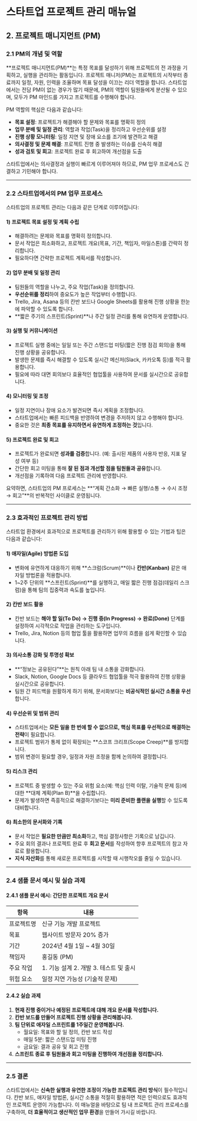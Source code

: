 # 스타트업 프로젝트 관리 매뉴얼

## 2. 프로젝트 매니지먼트 (PM)

### 2.1 PM의 개념 및 역할
**프로젝트 매니지먼트(PM)**는 특정 목표를 달성하기 위해 프로젝트의 전 과정을 기획하고, 실행을 관리하는 활동입니다. 프로젝트 매니저(PM)는 프로젝트의 시작부터 종료까지 일정, 자원, 인력을 조율하며 목표 달성을 이끄는 리더 역할을 합니다. 스타트업에서는 전담 PM이 없는 경우가 많기 때문에, PM의 역할이 팀원들에게 분산될 수 있으며, 모두가 PM 마인드를 가지고 프로젝트를 수행해야 합니다.

PM 역할의 핵심은 다음과 같습니다:
- **목표 설정**: 프로젝트가 해결해야 할 문제와 목표를 명확히 정의
- **업무 분배 및 일정 관리**: 역할과 작업(Task)을 정리하고 우선순위를 설정
- **진행 상황 모니터링**: 일정 지연 및 장애 요소를 조기에 발견하고 해결
- **의사결정 및 문제 해결**: 프로젝트 진행 중 발생하는 이슈를 신속히 해결
- **성과 검토 및 회고**: 프로젝트 완료 후 회고하여 개선점을 도출

스타트업에서는 의사결정과 실행이 빠르게 이루어져야 하므로, PM 업무 프로세스도 간결하고 기민해야 합니다.

---

### 2.2 스타트업에서의 PM 업무 프로세스
스타트업의 프로젝트 관리는 다음과 같은 단계로 이루어집니다:

#### 1) 프로젝트 목표 설정 및 계획 수립
- 해결하려는 문제와 목표를 명확히 정의합니다.
- 문서 작업은 최소화하고, 프로젝트 개요(목표, 기간, 책임자, 마일스톤)를 간략히 정리합니다.
- 필요하다면 간략한 프로젝트 계획서를 작성합니다.

#### 2) 업무 분배 및 일정 관리
- 팀원들의 역할을 나누고, 주요 작업(Task)을 정의합니다.
- **우선순위를 정리**하여 중요도가 높은 작업부터 수행합니다.
- Trello, Jira, Asana 등의 칸반 보드나 Google Sheets를 활용해 진행 상황을 한눈에 파악할 수 있도록 합니다.
- **짧은 주기의 스프린트(Sprint)**나 주간 일정 관리를 통해 유연하게 운영합니다.

#### 3) 실행 및 커뮤니케이션
- 프로젝트 실행 중에는 일일 또는 주간 스탠드업 미팅(짧은 진행 점검 회의)을 통해 진행 상황을 공유합니다.
- 발생한 문제를 즉시 해결할 수 있도록 실시간 메신저(Slack, 카카오톡 등)를 적극 활용합니다.
- 필요에 따라 대면 회의보다 효율적인 협업툴을 사용하여 문서를 실시간으로 공유합니다.

#### 4) 모니터링 및 조정
- 일정 지연이나 장애 요소가 발견되면 즉시 계획을 조정합니다.
- 스타트업에서는 빠른 피드백을 반영하여 변경을 주저하지 않고 수행해야 합니다.
- 중요한 것은 **최종 목표를 유지하면서 유연하게 조정하는 것**입니다.

#### 5) 프로젝트 완료 및 회고
- 프로젝트가 완료되면 **성과를 검증**합니다. (예: 출시된 제품의 사용자 반응, 지표 달성 여부 등)
- 간단한 회고 미팅을 통해 **잘 된 점과 개선할 점을 팀원들과 공유**합니다.
- 개선점을 기록하여 다음 프로젝트 관리에 반영합니다.

요약하면, 스타트업의 PM 프로세스는 **“계획 간소화 → 빠른 실행/소통 → 수시 조정 → 회고”**의 반복적인 사이클로 운영됩니다.

---

### 2.3 효과적인 프로젝트 관리 방법
스타트업 환경에서 효과적으로 프로젝트를 관리하기 위해 활용할 수 있는 기법과 팁은 다음과 같습니다:

#### 1) 애자일(Agile) 방법론 도입
- 변화에 유연하게 대응하기 위해 **스크럼(Scrum)**이나 **칸반(Kanban)** 같은 애자일 방법론을 적용합니다.
- 1~2주 단위의 **스프린트(Sprint)**를 실행하고, 매일 짧은 진행 점검(데일리 스크럼)을 통해 팀의 집중력과 속도를 높입니다.

#### 2) 칸반 보드 활용
- 칸반 보드는 **해야 할 일(To Do) → 진행 중(In Progress) → 완료(Done)** 단계를 설정하여 시각적으로 작업을 관리하는 도구입니다.
- Trello, Jira, Notion 등의 협업 툴을 활용하면 업무의 흐름을 쉽게 확인할 수 있습니다.

#### 3) 의사소통 강화 및 투명성 확보
- **“정보는 공유된다”**는 원칙 아래 팀 내 소통을 강화합니다.
- Slack, Notion, Google Docs 등 클라우드 협업툴을 적극 활용하여 진행 상황을 실시간으로 공유합니다.
- 팀원 간 피드백을 원활하게 하기 위해, 문서화보다는 **비공식적인 실시간 소통을 우선**합니다.

#### 4) 우선순위 및 범위 관리
- 스타트업에서는 **모든 일을 한 번에 할 수 없으므로, 핵심 목표를 우선적으로 해결하는 전략**이 필요합니다.
- 프로젝트 범위가 통제 없이 확장되는 **스코프 크리프(Scope Creep)**를 방지합니다.
- 범위 변경이 필요할 경우, 일정과 자원 조정을 함께 논의하여 결정합니다.

#### 5) 리스크 관리
- 프로젝트 중 발생할 수 있는 주요 위험 요소(예: 핵심 인력 이탈, 기술적 문제 등)에 대한 **대체 계획(Plan B)**을 수립합니다.
- 문제가 발생하면 즉흥적으로 해결하기보다는 **미리 준비한 플랜을 실행**할 수 있도록 대비합니다.

#### 6) 최소한의 문서화와 기록
- 문서 작업은 **필요한 만큼만 최소화**하고, 핵심 결정사항은 기록으로 남깁니다.
- 주요 회의 결과나 프로젝트 완료 후 **회고 문서**를 작성하여 향후 프로젝트의 참고 자료로 활용합니다.
- **지식 자산화**를 통해 새로운 프로젝트를 시작할 때 시행착오를 줄일 수 있습니다.

---

### 2.4 샘플 문서 예시 및 실습 과제

#### 2.4.1 샘플 문서 예시: 간단한 프로젝트 개요 문서
| 항목 | 내용 |
|------|------------------------------------------------|
| 프로젝트명 | 신규 기능 개발 프로젝트 |
| 목표 | 웹사이트 방문자 20% 증가 |
| 기간 | 2024년 4월 1일 ~ 4월 30일 |
| 책임자 | 홍길동 (PM) |
| 주요 작업 | 1. 기능 설계  2. 개발  3. 테스트 및 출시 |
| 위험 요소 | 일정 지연 가능성 (기술적 문제) |

#### 2.4.2 실습 과제
1. **현재 진행 중이거나 예정된 프로젝트에 대해 개요 문서를 작성합니다.**
2. **칸반 보드를 만들어 프로젝트 진행 상황을 관리해봅니다.**
3. **팀 단위로 애자일 스프린트를 1주일간 운영해봅니다.**
   - 월요일: 목표와 할 일 정의, 칸반 보드 작성
   - 매일 5분: 짧은 스탠드업 미팅 진행
   - 금요일: 결과 공유 및 회고 진행
4. **스프린트 종료 후 팀원들과 회고 미팅을 진행하여 개선점을 정리합니다.**

---

### 2.5 결론
스타트업에서는 **신속한 실행과 유연한 조정이 가능한 프로젝트 관리 방식**이 필수적입니다.
칸반 보드, 애자일 방법론, 실시간 소통을 적절히 활용하면 적은 인력으로도 효과적인 프로젝트 운영이 가능합니다.
이 매뉴얼을 바탕으로 팀 내 프로젝트 관리 프로세스를 구축하여, **더 효율적이고 생산적인 업무 환경**을 만들어 가시길 바랍니다.

